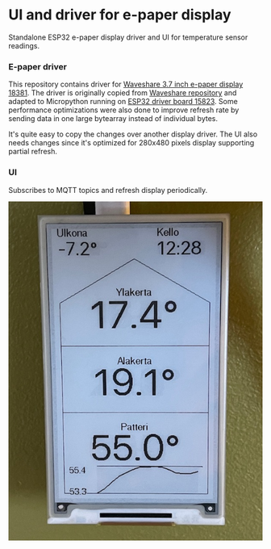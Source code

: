 # UI and driver for e-paper display

Standalone ESP32 e-paper display driver and UI for temperature sensor readings.

### E-paper driver

This repository contains driver for [Waveshare 3.7 inch e-paper display 18381](https://www.waveshare.com/3.7inch-e-paper.htm). 
The driver is originally copied from [Waveshare repository](https://github.com/waveshare/e-Paper/blob/master/RaspberryPi_JetsonNano/python/lib/waveshare_epd/epd3in7.py) 
and adapted to Micropython running on [ESP32 driver board 15823](https://www.waveshare.com/e-Paper-ESP32-Driver-Board.htm). Some performance optimizations
were also done to improve refresh rate by sending data in one large bytearray instead of individual bytes.

It's quite easy to copy the changes over another display driver. The UI also needs changes since it's optimized for 280x480 pixels display supporting partial refresh.

### UI

Subscribes to MQTT topics and refresh display periodically.

![screenshot](https://github.com/skarppi/smart-home-playbooks/raw/main/micropython/e-paper/screenshot.jpeg "Screenshot")